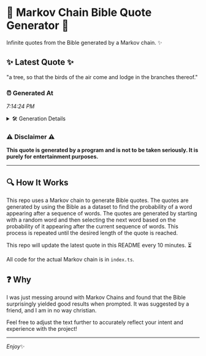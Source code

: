 # 📖 Markov Chain Bible Quote Generator 📖

Infinite quotes from the Bible generated by a Markov chain. ✨

## ✨ Latest Quote ✨
"a tree, so that the birds of the air come and lodge in the branches thereof."

### ⏰ Generated At
*7:14:24 PM*

<details>
    <summary>🛠️ Generation Details</summary>
    <p>
        <strong>🌱 Seed:</strong> a<br>
        <strong>🔄 Iterations:</strong> 15<br>
        <strong>📜 Context History:</strong><br>[ a ]: tree,<br>[ a, tree, ]: so<br>[ a, tree,, so ]: that<br>[ a, tree,, so, that ]: the<br>[ a, tree,, so, that, the ]: birds<br>[ a, tree,, so, that, the, birds ]: of<br>[ tree,, so, that, the, birds, of ]: the<br>[ so, that, the, birds, of, the ]: air<br>[ that, the, birds, of, the, air ]: come<br>[ the, birds, of, the, air, come ]: and<br>[ birds, of, the, air, come, and ]: lodge<br>[ of, the, air, come, and, lodge ]: in<br>[ the, air, come, and, lodge, in ]: the<br>[ air, come, and, lodge, in, the ]: branches<br>[ come, and, lodge, in, the, branches ]: thereof.<br>
    </p>
</details>

### ⚠️ Disclaimer ⚠️
**This quote is generated by a program and is not to be taken seriously. It is purely for entertainment purposes.**

---

## 🔍 How It Works

This repo uses a Markov chain to generate Bible quotes. The quotes are generated by using the Bible as a dataset to find the probability of a word appearing after a sequence of words. The quotes are generated by starting with a random word and then selecting the next word based on the probability of it appearing after the current sequence of words. This process is repeated until the desired length of the quote is reached.

This repo will update the latest quote in this README every 10 minutes. ⏳

All code for the actual Markov chain is in `index.ts`.

## ❓ Why

I was just messing around with Markov Chains and found that the Bible surprisingly yielded good results when prompted. 
It was suggested by a friend, and I am in no way christian.

Feel free to adjust the text further to accurately reflect your intent and experience with the project!

---

*Enjoy*✨

